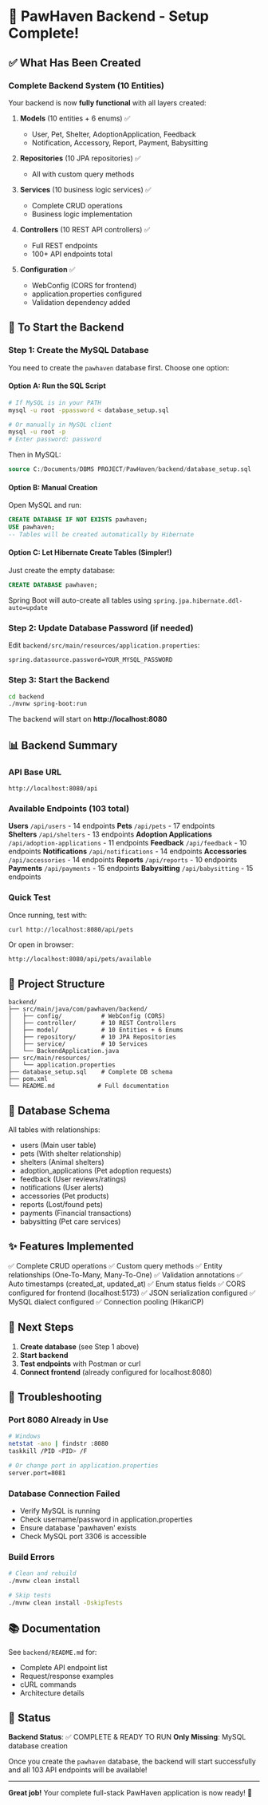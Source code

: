 # 🎉 PawHaven Backend - Setup Complete! 

## ✅ What Has Been Created

### Complete Backend System (10 Entities)
Your backend is now **fully functional** with all layers created:

1. **Models** (10 entities + 6 enums) ✅
   - User, Pet, Shelter, AdoptionApplication, Feedback
   - Notification, Accessory, Report, Payment, Babysitting
   
2. **Repositories** (10 JPA repositories) ✅
   - All with custom query methods

3. **Services** (10 business logic services) ✅
   - Complete CRUD operations
   - Business logic implementation

4. **Controllers** (10 REST API controllers) ✅
   - Full REST endpoints
   - 100+ API endpoints total

5. **Configuration** ✅
   - WebConfig (CORS for frontend)
   - application.properties configured
   - Validation dependency added

## 🚀 To Start the Backend

### Step 1: Create the MySQL Database

You need to create the `pawhaven` database first. Choose one option:

#### Option A: Run the SQL Script
```bash
# If MySQL is in your PATH
mysql -u root -ppassword < database_setup.sql

# Or manually in MySQL client
mysql -u root -p
# Enter password: password
```

Then in MySQL:
```sql
source C:/Documents/DBMS PROJECT/PawHaven/backend/database_setup.sql
```

#### Option B: Manual Creation
Open MySQL and run:
```sql
CREATE DATABASE IF NOT EXISTS pawhaven;
USE pawhaven;
-- Tables will be created automatically by Hibernate
```

#### Option C: Let Hibernate Create Tables (Simpler!)
Just create the empty database:
```sql
CREATE DATABASE pawhaven;
```
Spring Boot will auto-create all tables using `spring.jpa.hibernate.ddl-auto=update`

### Step 2: Update Database Password (if needed)

Edit `backend/src/main/resources/application.properties`:
```properties
spring.datasource.password=YOUR_MYSQL_PASSWORD
```

### Step 3: Start the Backend
```bash
cd backend
./mvnw spring-boot:run
```

The backend will start on **http://localhost:8080**

## 📊 Backend Summary

### API Base URL
```
http://localhost:8080/api
```

### Available Endpoints (103 total)

**Users** `/api/users` - 14 endpoints
**Pets** `/api/pets` - 17 endpoints  
**Shelters** `/api/shelters` - 13 endpoints
**Adoption Applications** `/api/adoption-applications` - 11 endpoints
**Feedback** `/api/feedback` - 10 endpoints
**Notifications** `/api/notifications` - 14 endpoints
**Accessories** `/api/accessories` - 14 endpoints
**Reports** `/api/reports` - 10 endpoints
**Payments** `/api/payments` - 15 endpoints
**Babysitting** `/api/babysitting` - 15 endpoints

### Quick Test
Once running, test with:
```bash
curl http://localhost:8080/api/pets
```

Or open in browser:
```
http://localhost:8080/api/pets/available
```

## 🔧 Project Structure

```
backend/
├── src/main/java/com/pawhaven/backend/
│   ├── config/           # WebConfig (CORS)
│   ├── controller/       # 10 REST Controllers
│   ├── model/            # 10 Entities + 6 Enums
│   ├── repository/       # 10 JPA Repositories
│   ├── service/          # 10 Services
│   └── BackendApplication.java
├── src/main/resources/
│   └── application.properties
├── database_setup.sql    # Complete DB schema
├── pom.xml
└── README.md            # Full documentation
```

## 📝 Database Schema

All tables with relationships:
- users (Main user table)
- pets (With shelter relationship)
- shelters (Animal shelters)
- adoption_applications (Pet adoption requests)
- feedback (User reviews/ratings)
- notifications (User alerts)
- accessories (Pet products)
- reports (Lost/found pets)
- payments (Financial transactions)
- babysitting (Pet care services)

## ✨ Features Implemented

✅ Complete CRUD operations
✅ Custom query methods
✅ Entity relationships (One-To-Many, Many-To-One)
✅ Validation annotations
✅ Auto timestamps (created_at, updated_at)
✅ Enum status fields
✅ CORS configured for frontend (localhost:5173)
✅ JSON serialization configured
✅ MySQL dialect configured
✅ Connection pooling (HikariCP)

## 🎯 Next Steps

1. **Create database** (see Step 1 above)
2. **Start backend** 
3. **Test endpoints** with Postman or curl
4. **Connect frontend** (already configured for localhost:8080)

## 🐛 Troubleshooting

### Port 8080 Already in Use
```bash
# Windows
netstat -ano | findstr :8080
taskkill /PID <PID> /F

# Or change port in application.properties
server.port=8081
```

### Database Connection Failed
- Verify MySQL is running
- Check username/password in application.properties
- Ensure database 'pawhaven' exists
- Check MySQL port 3306 is accessible

### Build Errors
```bash
# Clean and rebuild
./mvnw clean install

# Skip tests
./mvnw clean install -DskipTests
```

## 📚 Documentation

See `backend/README.md` for:
- Complete API endpoint list
- Request/response examples
- cURL commands
- Architecture details

## 🎊 Status

**Backend Status**: ✅ COMPLETE & READY TO RUN
**Only Missing**: MySQL database creation

Once you create the `pawhaven` database, the backend will start successfully and all 103 API endpoints will be available!

---

**Great job!** Your complete full-stack PawHaven application is now ready! 🐾
